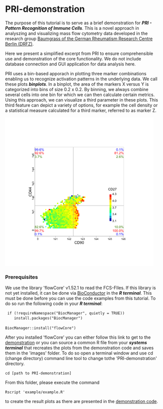 # PRI-demonstration

The purpose of this tutorial is to serve as a brief demonstration for ***PRI - Pattern Recognition of Immune Cells***. This is a novel approach in analyszing and visualizing mass flow cytometry data developed in the research group [Baumgrass of the German Rheumatism Research Centre Berlin (DRFZ)](https://www.drfz.de/en/forschung/pb1/ag/signaltransduktion/).

Here we present a simplified excerpt from PRI to ensure comprehensible use and demonstration of the core functionality. We do not include database connection and GUI application for data analysis here. 

PRI uses a bin-based apporach in plotting three marker combinations enabling us to recognize activation patterns in the underlying data. We call these plots ***binplots***. In a binplot, the area of the markers X versus Y is categorized into bins of size 0.2 x 0.2. By binning, we always combine several cells into one bin for which we can then calculate certain metrics. Using this approach, we can visualize a third parameter in these plots. This third feature can depict a variety of options, for example the cell density or a statistical measure calculated for a third marker, referred to as marker Z. 

![plot](https://github.com/InesHo/PRI-demonstration/blob/main/images/general_example.png)

### Prerequisites
We use the library 'flowCore' v1.52.1 to read the FCS-FIles. If this library is not yet installed, it can be done via [BioConductor](https://www.bioconductor.org/packages/release/bioc/html/flowCore.html) in the ***R terminal***. This must be done before you can use the code examples from this tutorial. 
To do so run the following code in your ***R terminal***:

```
 if (!requireNamespace("BiocManager", quietly = TRUE))
    install.packages("BiocManager")

BiocManager::install("flowCore")
```

After you installed 'flowCore' you can either follow this link to get to the [demonstration](http://htmlpreview.github.io/?https://github.com/InesHo/Pri-demonstration/blob/master/code/demonstration_code.html) or you can source a common R file from your ***systems terminal*** that recreates the plots from the demonstration code and saves them in the 'images' folder. To do so open a terminal window and use cd (change directory) command line tool to change tothe 'PRI-demonstration' directory.

```
cd [path to PRI-demonstration]
```

From this folder, please execute the command
```
Rscript 'example/example.R'
```

to create the result plots as there are presented in the [demonstration code](http://htmlpreview.github.io/?https://github.com/InesHo/Pri-demonstration/blob/master/code/demonstration_code.html). 
